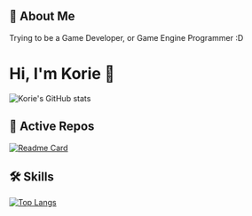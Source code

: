 
## 🚀 About Me
Trying to be a Game Developer, or Game Engine Programmer :D

  
# Hi, I'm Korie 👋

![Korie's GitHub stats](https://github-readme-stats.vercel.app/api?username=KorieDrakeChaney&theme=cobalt&show_icons=true)
  
## 🔗 Active Repos

[![Readme Card](https://github-readme-stats.vercel.app/api/pin/?username=KorieDrakeChaney&repo=Basic-WebGL-Renderer&theme=cobalt)](https://github.com/KorieDrakeChaney/Basic-WebGL-Renderer)

## 🛠 Skills

[![Top Langs](https://github-readme-stats.vercel.app/api/top-langs/?username=KorieDrakeChaney&layout=compact&theme=cobalt)](https://github.com/KorieDrakeChaney/KorieDrakeChaney)
